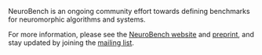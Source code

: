 NeuroBench is an ongoing community effort towards defining benchmarks for neuromorphic algorithms and systems. 

For more information, please see the [NeuroBench website](https://neurobench.ai/) and [preprint](https://arxiv.org/abs/2304.04640), and stay updated by joining the [mailing list](https://groups.google.com/g/neurobench).
